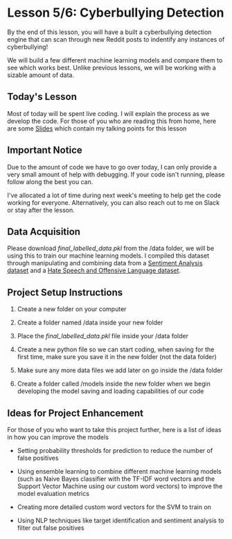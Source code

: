 # Lesson 5/6: Cyberbullying Detection

By the end of this lesson, you will have a built a cyberbullying detection engine that can scan through new Reddit posts to indentify any instances of cyberbullying!

We will build a few different machine learning models and compare them to see which works best. Unlike previous lessons, we will be working with a sizable amount of data.

## Today's Lesson

Most of today will be spent live coding. I will explain the process as we develop the code. For those of you who are reading this from home, here are some [Slides](https://docs.google.com/presentation/d/1JtyxCZgrOoT88ObknnBJi-gtsclQWGEpIebIQSacIjg/edit?usp=sharing) which contain my talking points for this lesson

## Important Notice

Due to the amount of code we have to go over today, I can only provide a very small amount of help with debugging. If your code isn't running, please follow along the best you can. 

I've allocated a lot of time during next week's meeting to help get the code working for everyone. Alternatively, you can also reach out to me on Slack or stay after the lesson.

## Data Acquisition

Please download _final_labelled_data.pkl_ from the /data folder, we will be using this to train our machine learning models. I compiled this dataset through manipulating and combining data from a [Sentiment Analysis dataset](https://www.kaggle.com/kazanova/sentiment140) and a [Hate Speech and Offensive Language dataset](https://github.com/t-davidson/hate-speech-and-offensive-language/tree/master/data).

## Project Setup Instructions

1. Create a new folder on your computer

2. Create a folder named /data inside your new folder

3. Place the _final_labelled_data.pkl_ file inside your /data folder

4. Create a new python file so we can start coding, when saving for the first time, make sure you save it in the new folder (not the data folder)

5. Make sure any more data files we add later on go inside the /data folder

6. Create a folder called /models inside the new folder when we begin developing the model saving and loading capabilities of our code



## Ideas for Project Enhancement

For those of you who want to take this project further, here is a list of ideas in how you can improve the models

- Setting probability thresholds for prediction to reduce the number of false positives

- Using ensemble learning to combine different machine learning models (such as Naive Bayes classifier with the TF-IDF word vectors and the Support Vector Machine using our custom word vectors) to improve the model evaluation metrics

- Creating more detailed custom word vectors for the SVM to train on

- Using NLP techniques like target identification and sentiment analysis to filter out false positives
